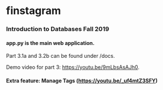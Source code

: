 # finstagram
### Introduction to Databases Fall 2019

#### app.py is the main web application.

Part 3.1a and 3.2b can be found under /docs. 

Demo video for part 3: https://youtu.be/9mLbsAsAJh0.

#### Extra feature: Manage Tags (https://youtu.be/_uf4mtZ3SFY)
